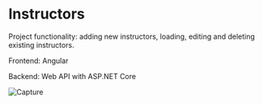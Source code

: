 # Instructors
Project functionality: adding new instructors, loading, editing and deleting existing instructors.

Frontend: Angular

Backend: Web API with ASP.NET Core

![Capture](https://user-images.githubusercontent.com/30042517/55764489-6a70e300-5a74-11e9-850f-b950a8ea9ede.PNG)
